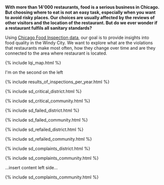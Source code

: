 
**With more than 14'000 restaurants, food is a serious business in Chicago. But choosing where to eat is not an easy task, especially when you want to avoid risky places. Our choices are usually affected by the reviews of other visitors and the location of the restaurant. But do we ever wonder if a restaurant fulfils all sanitary standards?**

Using [Chicago Food Inspection data](https://www.kaggle.com/chicago/chicago-food-inspections), our goal is to provide insights into food quality in the Windy City. We want to explore what are the violations that restaurants make most often, how they change over time and are they connected to the area where restaurant is located.

<div>
    {% include lqi_map.html %}
    <p>I'm on the second on the left</p>
</div>

{% include results_of_inspections_per_year.html %}

{% include sd_critical_district.html %}

{% include sd_critical_community.html %}

{% include sd_failed_district.html %}

{% include sd_failed_community.html %}

{% include sd_refailed_district.html %}

{% include sd_refailed_community.html %}

{% include sd_complaints_district.html %}

{% include sd_complaints_community.html %}

<div class="grid">
    <div class="col-1-2">
       <div class="content">
           <p>...insert content left side...</p>
       </div>
    </div>
    <div class="col-1-2">
       <div class="content">
           {% include sd_complaints_community.html %}
       </div>
    </div>
</div>
